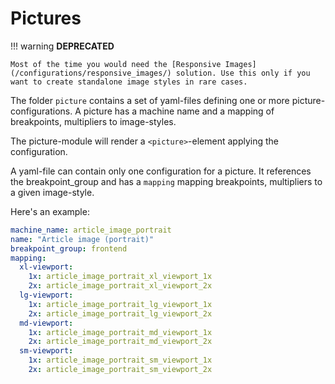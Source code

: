 # Pictures

!!! warning
    **DEPRECATED**

    Most of the time you would need the [Responsive Images](/configurations/responsive_images/) solution. Use this only if you want to create standalone image styles in rare cases.

The folder `picture` contains a set of yaml-files defining one or more picture-configurations. A picture has a machine name and a mapping of breakpoints, multipliers to image-styles.

The picture-module will render a `<picture>`-element applying the configuration.

A yaml-file can contain only one configuration for a picture. It references the breakpoint_group and has a `mapping` mapping breakpoints, multipliers to a given image-style.

Here's an example:

```yaml
machine_name: article_image_portrait
name: "Article image (portrait)"
breakpoint_group: frontend
mapping:
  xl-viewport:
    1x: article_image_portrait_xl_viewport_1x
    2x: article_image_portrait_xl_viewport_2x
  lg-viewport:
    1x: article_image_portrait_lg_viewport_1x
    2x: article_image_portrait_lg_viewport_2x
  md-viewport:
    1x: article_image_portrait_md_viewport_1x
    2x: article_image_portrait_md_viewport_2x
  sm-viewport:
    1x: article_image_portrait_sm_viewport_1x
    2x: article_image_portrait_sm_viewport_2x
```

